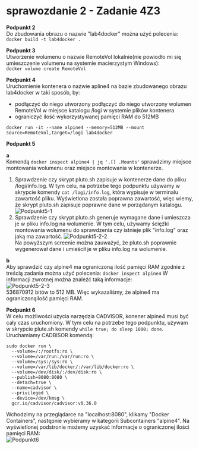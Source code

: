 # sprawozdanie 2 - Zadanie 4Z3

<b>Podpunkt 2</b> <br />
Do zbudowania obrazu o nazwie "lab4docker" można użyć polecenia:<br />
```docker build -t lab4docker .```

<b>Podpunkt 3</b> <br />
Utworzenie wolumenu o nazwie RemoteVol lokalnie(nie powiodło mi się umieszczenie volumenu na systemie macierzystym Windows):<br />
```docker volume create RemoteVol```

<b>Podpunkt 4</b> <br />
Uruchomienie kontenera o nazwie apline4 na bazie zbudowanego obrazu lab4docker w taki sposób, by:
- podłączyć do niego utworzony podłączyć do niego utworzony wolumen RemoteVol w miejsce katalogu /logi w systemie plików
kontenera
- ograniczyć ilość wykorzystywanej pamięci RAM do 512MB<br />

```docker run -it --name alpine4 --memory=512MB --mount source=RemoteVol,target=/logi lab4docker```

<b>Podpunkt 5</b> <br />

<b>a</b><br />
Komendą ```docker inspect alpine4 | jq '.[] .Mounts'``` sprawdzimy miejsce montowania wolumenu oraz miejsce montowania w kontenerze. 
1. Sprawdzenie czy skrypt pluto.sh zapisuje w kontenerze dane do pliku /logi/info.log.
W tym celu, na potrzebe tego podpunktu używamy w skrypcie komendy ```cat /logi/info.log```, która wypisuje w terminalu zawartość pliku. Wyświetlona została poprawna zawartość, więc wiemy, że skrypt pluto.sh zapisuje poprawne dane w porządanym katalogu.<br />
![Podpunkt5-1](https://github.com/AdrianSzafranski/chmurki/blob/main/spr2-0.png)<br />
2. Sprawdzenie czy skrypt pluto.sh generuje wymagane dane i umieszcza je w pliku info.log na wolumenie.
W tym celu, używamy ściężki montowania wolumenu do sprawdzenia czy istnieje plik "info.log" oraz jaką ma zawartość.
![Podpunkt5-2-2](https://github.com/AdrianSzafranski/chmurki/blob/main/spr2-2.png)<br />
Na powyższym screenie można zauważyć, że pluto.sh poprawnie wygenerował dane i umieścił je w pliku info.log na wolumenie.

<b>b</b><br />
Aby sprawdzić czy alpine4 ma ograniczoną ilość pamięci RAM zgodnie z treścią zadania można użyć polecenia:
```docker inspect alpine4```
W informacji zwrotnej można znaleźć taką informacje:<br />
![Podpunkt5-2-3](https://github.com/AdrianSzafranski/chmurki/blob/main/spr2-3.png)<br />
536870912 bitów to 512 MB. Więc wykazaliśmy, że alpine4 ma ograniczonąilość pamięci RAM.

<b>Podpunkt 6</b> <br />
W celu możliwości użycia narzędzia CADVISOR, konener alpine4 musi być cały czas uruchomiony. W tym celu na potrzebe tego podpunktu, używam w skrypcie plute.sh komendy ```while true; do sleep 1000; done```.
Uruchamiamy CADBISOR komendą:
```
sudo docker run \
  --volume=/:/rootfs:ro \
  --volume=/var/run:/var/run:ro \
  --volume=/sys:/sys:ro \
  --volume=/var/lib/docker/:/var/lib/docker:ro \
  --volume=/dev/disk/:/dev/disk:ro \
  --publish=8080:8080 \
  --detach=true \
  --name=cadvisor \
  --privileged \
  --device=/dev/kmsg \
  gcr.io/cadvisor/cadvisor:v0.36.0
  ```
  Wchodzimy na przeglądarce na "localhost:8080", klikamy "Docker Containers", następnie wybieramy w kategorii Subcontainers "alpine4". Na wyświetlonej podstronie możemy uzyskać informacje o ograniczonej ilości pamięci RAM:<br />
 ![Podpunkt6](https://github.com/AdrianSzafranski/chmurki/blob/main/spr2-4.png)<br />
